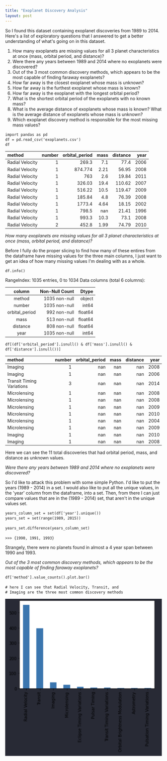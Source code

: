 ```yaml
---
title: "Exoplanet Discovery Analysis"
layout: post
---
```


So I found this dataset containing exoplanet discoveries from 1989 to 2014. Here's a list of exploratory questions that I answered to get a better understanding of what's going on in this dataset. 

1. How many exoplanets are missing values for all 3 planet characteristics at once (mass, orbital
period, and distance)?
2. Were there any years between 1989 and 2014 where no exoplanets were discovered? 
3. Out of the 3 most common discovery methods, which appears to be the most capable of finding
faraway exoplanets?
4. How far away is the closest exoplanet whose mass is unknown?
5. How far away is the furthest exoplanet whose mass is known?
6. How far away is the exoplanet with the longest orbital period?
7. What is the shortest orbital period of the exoplanets with no known mass?
8. What is the average distance of exoplanets whose mass is known? What is the average distance
of exoplanets whose mass is unknown? 
9. Which exoplanet discovery method is responsible for the most missing mass values? 

```
import pandas as pd
df = pd.read_csv('exoplanets.csv')
df
```

| method          |   number |   orbital_period |   mass |   distance |   year |
|:----------------|---------:|-----------------:|-------:|-----------:|-------:|
| Radial Velocity |        1 |          269.3   |   7.1  |      77.4  |   2006 |
| Radial Velocity |        1 |          874.774 |   2.21 |      56.95 |   2008 |
| Radial Velocity |        1 |          763     |   2.6  |      19.84 |   2011 |
| Radial Velocity |        1 |          326.03  |  19.4  |     110.62 |   2007 |
| Radial Velocity |        1 |          516.22  |  10.5  |     119.47 |   2009 |
| Radial Velocity |        1 |          185.84  |   4.8  |      76.39 |   2008 |
| Radial Velocity |        1 |         1773.4   |   4.64 |      18.15 |   2002 |
| Radial Velocity |        1 |          798.5   | nan    |      21.41 |   1996 |
| Radial Velocity |        1 |          993.3   |  10.3  |      73.1  |   2008 |
| Radial Velocity |        2 |          452.8   |   1.99 |      74.79 |   2010 |

*How many exoplanets are missing values for all 3 planet characteristics at once (mass, orbital
period, and distance)?*


Before I fully do the proper slicing to find how many of these entires from the dataframe have missing values for the three main columns, I just want to get an idea of how many missing values I'm dealing with as a whole. 

```
df.info()
```

RangeIndex: 1035 entries, 0 to 1034
Data columns (total 6 columns):

| column                    |       Non-Null Count |                Dtype |
|:-------------------------:|---------------------:|---------------------:|
| method                    |        1035 non-null |               object | 
| number                    |        1035 non-null |                int64 |
| orbital_period            |         992 non-null |              float64 |
| mass                      |         513 non-null |              float64 |
| distance                  |         808 non-null |              float64 |
| year                      |        1035 non-null |                int64 |

 
 ```
 df[(df['orbital_period'].isnull() & df['mass'].isnull() & df['distance'].isnull())]
 ```

| method                    |   number |   orbital_period |   mass |   distance |   year |
|:--------------------------|---------:|-----------------:|-------:|-----------:|-------:|
| Imaging                   |        1 |              nan |    nan |        nan |   2008 |
| Imaging                   |        1 |              nan |    nan |        nan |   2006 |
| Transit Timing Variations |        3 |              nan |    nan |        nan |   2014 |
| Microlensing              |        1 |              nan |    nan |        nan |   2008 |
| Microlensing              |        1 |              nan |    nan |        nan |   2008 |
| Microlensing              |        1 |              nan |    nan |        nan |   2009 |
| Microlensing              |        1 |              nan |    nan |        nan |   2010 |
| Microlensing              |        1 |              nan |    nan |        nan |   2004 |
| Microlensing              |        1 |              nan |    nan |        nan |   2009 |
| Imaging                   |        1 |              nan |    nan |        nan |   2010 |
| Imaging                   |        1 |              nan |    nan |        nan |   2008 |

Here we can see the 11 total discoveries that had orbital period, mass, and distance as unknown values. 


*Were there any years between 1989 and 2014 where no exoplanets were discovered?*


So I'd like to attack this problem with some simple Python. I'd like to put the years (1989 - 2014) in a set. I would also like to put all the unique values, in the 'year' column from the dataframe, into a set. Then, from there I can just compare values that are in the (1989 - 2014) set, that aren't in the unique values set.

```
years_column_set = set(df['year'].unique())
years_set = set(range(1989, 2015))

years_set.difference(years_column_set)

>>> {1990, 1991, 1993}
```

Strangely, there were no planets found in almost a 4 year span between 1990 and 1993. 


*Out of the 3 most common discovery methods, which appears to be the most capable of finding
faraway exoplanets?*

```
df['method'].value_counts().plot.bar()

# here I can see that Radial Velocity, Transit, and 
# Imaging are the three most common discovery methods
```

![title](/assets/df['method'].value_counts().plot.bar().png)



